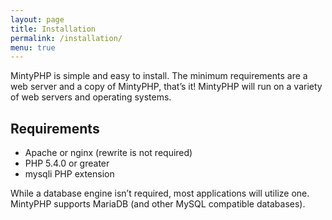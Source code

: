 ```yaml
---
layout: page
title: Installation
permalink: /installation/
menu: true
---
```


MintyPHP is simple and easy to install. The minimum requirements are a web server and a copy of MintyPHP, that’s it! MintyPHP will run on a variety of web servers and operating systems.

## Requirements

- Apache or nginx (rewrite is not required)
- PHP 5.4.0 or greater
- mysqli PHP extension

While a database engine isn’t required, most applications will utilize one. MintyPHP supports MariaDB (and other MySQL compatible databases).

